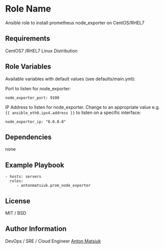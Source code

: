Role Name
=========

Ansible role to install prometheus node_exporter on CentOS/RHEL7

Requirements
------------

CentOS7 /RHEL7 Linux Distribution

Role Variables
--------------
Available variables with default values (see defaults/main.yml):

Port to listen for node_exporter:
```
node_exporter_port: 9100
```
IP Address to listen for node_exporter. Change to an appropriate value e.g. `{{ ansible_eth0.ipv4.address }}` to 
listen on a specific interface:
```
node_exporter_ip: "0.0.0.0"
```

Dependencies
------------
none 

Example Playbook
----------------
    - hosts: servers
      roles:
         - antonmatsiuk.prom_node_exporter

License
-------

MIT / BSD

Author Information
------------------

DevOps / SRE / Cloud Engineer [Anton Matsiuk](https://github.com/antonmatsiuk)